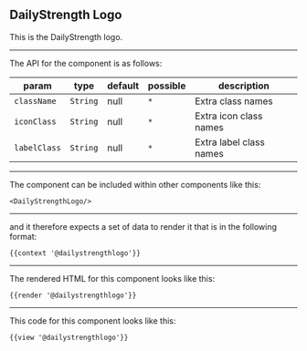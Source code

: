 ## DailyStrength Logo

This is the DailyStrength logo.

-----
The API for the component is as follows:

| param         | type          | default       | possible      | description           |
|---            |---            |---            |---            |---                    |
| `className`   | `String`      | null          | `*`           | Extra class names |
| `iconClass`   | `String`      | null          | `*`           | Extra icon class names |
| `labelClass`  | `String`      | null          | `*`           | Extra label class names |

-----
The component can be included within other components like this:

```
<DailyStrengthLogo/>
```

-----
and it therefore expects a set of data to render it that is in the following format:

```
{{context '@dailystrengthlogo'}}
```

-----
The rendered HTML for this component looks like this:

```
{{render '@dailystrengthlogo'}}
```

-----
This code for this component looks like this:

```
{{view '@dailystrengthlogo'}}
```
